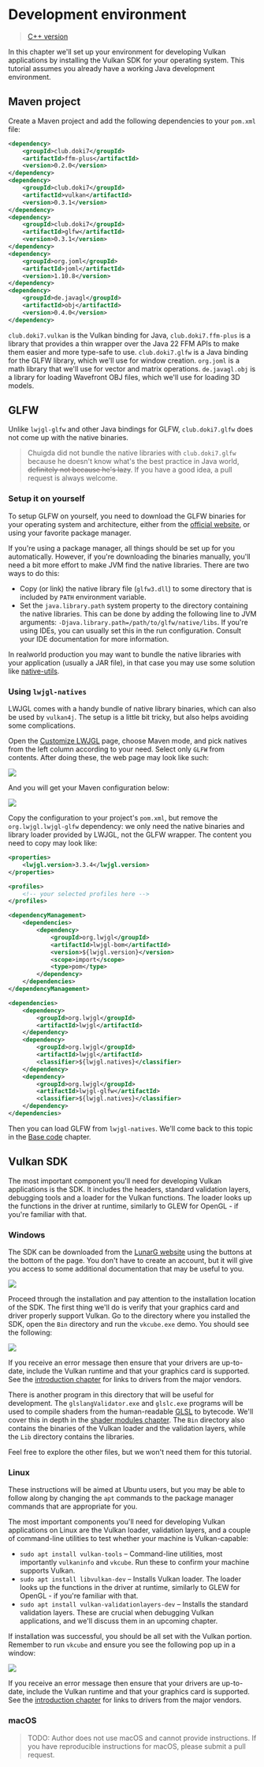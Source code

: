 # Development environment

> [C++ version](https://vulkan-tutorial.com/Development_environment)

In this chapter we'll set up your environment for developing Vulkan applications by installing the Vulkan SDK for your operating system. This tutorial assumes you already have a working Java development environment.

## Maven project

Create a Maven project and add the following dependencies to your `pom.xml` file:

```xml
<dependency>
    <groupId>club.doki7</groupId>
    <artifactId>ffm-plus</artifactId>
    <version>0.2.0</version>
</dependency>
<dependency>
    <groupId>club.doki7</groupId>
    <artifactId>vulkan</artifactId>
    <version>0.3.1</version>
</dependency>
<dependency>
    <groupId>club.doki7</groupId>
    <artifactId>glfw</artifactId>
    <version>0.3.1</version>
</dependency>
<dependency>
    <groupId>org.joml</groupId>
    <artifactId>joml</artifactId>
    <version>1.10.8</version>
</dependency>
<dependency>
    <groupId>de.javagl</groupId>
    <artifactId>obj</artifactId>
    <version>0.4.0</version>
</dependency>
```

`club.doki7.vulkan` is the Vulkan binding for Java, `club.doki7.ffm-plus` is a library that provides a thin wrapper over the Java 22 FFM APIs to make them easier and more type-safe to use. `club.doki7.glfw` is a Java binding for the GLFW library, which we'll use for window creation. `org.joml` is a math library that we'll use for vector and matrix operations. `de.javagl.obj` is a library for loading Wavefront OBJ files, which we'll use for loading 3D models.

## GLFW

Unlike `lwjgl-glfw` and other Java bindings for GLFW, `club.doki7.glfw` does not come up with the native binaries.

> Chuigda did not bundle the native libraries with `club.doki7.glfw` because he doesn't know what's the best practice in Java world, <del>definitely not because he's lazy</del>. If you have a good idea, a pull request is always welcome.

### Setup it on yourself

To setup GLFW on yourself, you need to download the GLFW binaries for your operating system and architecture, either from the [official website](https://www.glfw.org/download.html), or using your favorite package manager.

If you're using a package manager, all things should be set up for you automatically. However, if you're downloading the binaries manually, you'll need a bit more effort to make JVM find the native libraries. There are two ways to do this:

- Copy (or link) the native library file (`glfw3.dll`) to some directory that is included by `PATH` environment variable.
- Set the `java.library.path` system property to the directory containing the native libraries. This can be done by adding the following line to JVM arguments: `-Djava.library.path=/path/to/glfw/native/libs`. If you're using IDEs, you can usually set this in the run configuration. Consult your IDE documentation for more information.

In realworld production you may want to bundle the native libraries with your application (usually a JAR file), in that case you may use some solution like [native-utils](https://github.com/adamheinrich/native-utils).

### Using `lwjgl-natives`

LWJGL comes with a handy bundle of native library binaries, which can also be used by `vulkan4j`. The setup is a little bit tricky, but also helps avoiding some complications.

Open the [Customize LWJGL](https://www.lwjgl.org/customize) page, choose Maven mode, and pick natives from the left column according to your need. Select only `GLFW` from contents. After doing these, the web page may look like such:

![](../../images/lwjgl_natives_setup.png)

And you will get your Maven configuration below:

![](../../images/lwjgl_generated_maven_config.png)

Copy the configuration to your project's `pom.xml`, but remove the `org.lwjgl.lwjgl-glfw` dependency: we only need the native binaries and library loader provided by LWJGL, not the GLFW wrapper. The content you need to copy may look like:

```xml
<properties>
    <lwjgl.version>3.3.4</lwjgl.version>
</properties>

<profiles>
    <!-- your selected profiles here -->
</profiles>

<dependencyManagement>
    <dependencies>
        <dependency>
            <groupId>org.lwjgl</groupId>
            <artifactId>lwjgl-bom</artifactId>
            <version>${lwjgl.version}</version>
            <scope>import</scope>
            <type>pom</type>
        </dependency>
    </dependencies>
</dependencyManagement>

<dependencies>
    <dependency>
        <groupId>org.lwjgl</groupId>
        <artifactId>lwjgl</artifactId>
    </dependency>
    <dependency>
        <groupId>org.lwjgl</groupId>
        <artifactId>lwjgl</artifactId>
        <classifier>${lwjgl.natives}</classifier>
    </dependency>
    <dependency>
        <groupId>org.lwjgl</groupId>
        <artifactId>lwjgl-glfw</artifactId>
        <classifier>${lwjgl.natives}</classifier>
    </dependency>
</dependencies>
```

Then you can load GLFW from `lwjgl-natives`. We'll come back to this topic in the [Base code](./01-setup/instance.md) chapter.

## Vulkan SDK

The most important component you'll need for developing Vulkan applications is the SDK. It includes the headers, standard validation layers, debugging tools and a loader for the Vulkan functions. The loader looks up the functions in the driver at runtime, similarly to GLEW for OpenGL - if you're familiar with that.

### Windows

The SDK can be downloaded from the [LunarG website](https://vulkan.lunarg.com/) using the buttons at the bottom of the page. You don't have to create an account, but it will give you access to some additional documentation that may be useful to you.

![](../../images/vulkan_sdk_download_buttons.png)

Proceed through the installation and pay attention to the installation location of the SDK. The first thing we'll do is verify that your graphics card and driver properly support Vulkan. Go to the directory where you installed the SDK, open the `Bin` directory and run the `vkcube.exe` demo. You should see the following:

![](../../images/cube_demo.png)

If you receive an error message then ensure that your drivers are up-to-date, include the Vulkan runtime and that your graphics card is supported. See the [introduction chapter](introduction.md) for links to drivers from the major vendors.

There is another program in this directory that will be useful for development. The `glslangValidator.exe` and `glslc.exe` programs will be used to compile shaders from the human-readable [GLSL](https://en.wikipedia.org/wiki/OpenGL_Shading_Language) to bytecode. We'll cover this in depth in the [shader modules chapter](pipeline/ch09-shader-modules.md). The `Bin` directory also contains the binaries of the Vulkan loader and the validation layers, while the `Lib` directory contains the libraries.

Feel free to explore the other files, but we won't need them for this tutorial.

### Linux

These instructions will be aimed at Ubuntu users, but you may be able to follow along by changing the `apt` commands to the package manager commands that are appropriate for you.

The most important components you'll need for developing Vulkan applications on Linux are the Vulkan loader, validation layers, and a couple of command-line utilities to test whether your machine is Vulkan-capable:

* `sudo apt install vulkan-tools` &ndash; Command-line utilities, most importantly `vulkaninfo` and `vkcube`. Run these to confirm your machine supports Vulkan.
* `sudo apt install libvulkan-dev` &ndash; Installs Vulkan loader. The loader looks up the functions in the driver at runtime, similarly to GLEW for OpenGL - if you're familiar with that.
* `sudo apt install vulkan-validationlayers-dev` &ndash; Installs the standard validation layers. These are crucial when debugging Vulkan applications, and we'll discuss them in an upcoming chapter.

If installation was successful, you should be all set with the Vulkan portion. Remember to run `vkcube` and ensure you see the following pop up in a window:

![](../../images/cube_demo_nowindow.png)

If you receive an error message then ensure that your drivers are up-to-date, include the Vulkan runtime and that your graphics card is supported. See the [introduction chapter](introduction.md) for links to drivers from the major vendors.

### macOS

> TODO: Author does not use macOS and cannot provide instructions. If you have reproducible instructions for macOS, please submit a pull request. 
